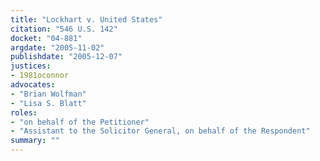 ```yaml
---
title: "Lockhart v. United States"
citation: "546 U.S. 142"
docket: "04-881"
argdate: "2005-11-02"
publishdate: "2005-12-07"
justices:
- 1981oconnor
advocates:
- "Brian Wolfman"
- "Lisa S. Blatt"
roles:
- "on behalf of the Petitioner"
- "Assistant to the Solicitor General, on behalf of the Respondent"
summary: ""
---
```


